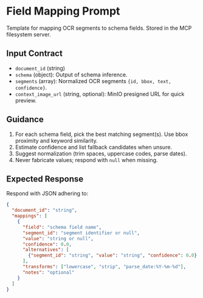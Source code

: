 # Field Mapping Prompt

Template for mapping OCR segments to schema fields. Stored in the MCP filesystem server.

## Input Contract

- `document_id` (string)
- `schema` (object): Output of schema inference.
- `segments` (array): Normalized OCR segments `{id, bbox, text, confidence}`.
- `context_image_url` (string, optional): MinIO presigned URL for quick preview.

## Guidance

1. For each schema field, pick the best matching segment(s). Use bbox proximity and keyword similarity.
2. Estimate confidence and list fallback candidates when unsure.
3. Suggest normalization (trim spaces, uppercase codes, parse dates).
4. Never fabricate values; respond with `null` when missing.

## Expected Response

Respond with JSON adhering to:

```json
{
  "document_id": "string",
  "mappings": [
    {
      "field": "schema field name",
      "segment_id": "segment identifier or null",
      "value": "string or null",
      "confidence": 0.0,
      "alternatives": [
        {"segment_id": "string", "value": "string", "confidence": 0.0}
      ],
      "transforms": ["lowercase", "strip", "parse_date:%Y-%m-%d"],
      "notes": "optional"
    }
  ]
}
```
